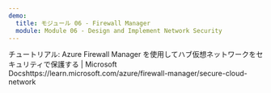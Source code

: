 ```yaml
---
demo:
  title: モジュール 06 - Firewall Manager
  module: Module 06 - Design and Implement Network Security
---
```

チュートリアル: Azure Firewall Manager を使用してハブ仮想ネットワークをセキュリティで保護する | Microsoft Docshttps://learn.microsoft.com/azure/firewall-manager/secure-cloud-network
